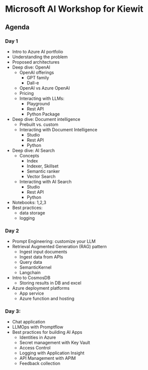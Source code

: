 # Microsoft AI Workshop for Kiewit

## Agenda

### Day 1
- Intro to Azure AI portfolio
- Understanding the problem
- Proposed architectures
- Deep dive: OpenAI 
    - OpenAI offerings
        - GPT family
        - Dall-e
    - OpenAI vs Azure OpenAI
    - Pricing
    - Interacting with LLMs:
        - Playground
        - Rest API
        - Python Package
- Deep dive: Document intelligence
    - Prebuilt vs. custom
    - Interacting with Document Intelligence
        - Studio
        - Rest API
        - Python
- Deep dive: AI Search
    - Concepts
        - Index
        - Indexer, Skillset
        - Semantic ranker
        - Vector Search
    - Interacting with AI Search
        - Studio
        - Rest API
        - Python
- Notebooks: 1,2,3
- Best practices:
    - data storage
    - logging


### Day 2
- Prompt Engineering: customize your LLM
- Retrieval Augmented Generation (RAG) pattern
    - Ingest input documents
    - Ingest data from APIs
    - Query data
    - SemanticKernel
    - Langchain
- Intro to CosmosDB 
    - Storing results in DB and excel
- Azure deployment platforms
    - App service
    - Azure function and hosting

### Day 3:
- Chat application
- LLMOps with Promptflow
- Best practices for building AI Apps
    - Identities in Azure
    - Secret management with Key Vault
    - Access Control
    - Logging with Application Insight
    - API Management with APIM
    - Feedback collection